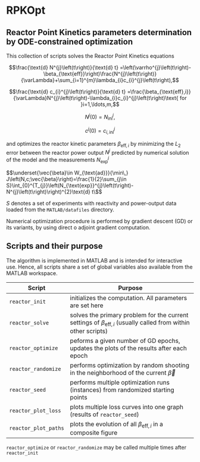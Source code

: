 # RPKOpt
## Reactor Point Kinetics parameters determination by ODE-constrained optimization

This collection of scripts solves the Reactor Point Kinetics equations


$$\frac{\text{d} N^{j}\left(t\right)}{\text{d} t} =\left(\varrho^{j}\left(t\right)-\beta_{\text{eff}}\right)\frac{N^{j}\left(t\right)}{\varLambda}+\sum_{i=1}^{m}\lambda_{i}c_{i}^{j}\left(t\right),$$

$$\frac{\text{d} c_{i}^{j}\left(t\right)}{\text{d} t} =\frac{\beta_{\text{eff},i}}{\varLambda}N^{j}\left(t\right)-\lambda_{i}c_{i}^{j}\left(t\right)\text{ for }i=1,\ldots,m,$$

$$N^{j}\left(0\right) =N_{\text{ini}}^{j},$$

$$c^{j}\left(0\right) =c_{i,\text{ini}}^{j}$$

and optimizes the reactor kinetic parameters $\beta_{\text{eff},i}$ by minimizing the $L_{2}$ error between the reactor power output $N^{j}$ predicted by numerical
solution of the model and the measurements $N^{j}_{\text{exp}}$

$$\underset{\vec{\beta}\in W_{\text{ad}}}{\min\,} J\left(N,c;\vec{\beta}\right)=\frac{1}{2}\sum_{j\in S}\int_{0}^{T_{j}}\left(N_{\text{exp}}^{j}\left(t\right)-N^{j}\left(t\right)\right)^{2}\text{d} t\$$

$S$ denotes a set of experiments with reactivity and power-output data loaded from the `MATLAB/datafiles` directory.

Numerical optimization procedure is performed by gradient descent (GD) or its variants, by using direct o adjoint gradient computation.

## Scripts and their purpose

The algorithm is implemented in MATLAB and is intended for interactive use. Hence, all scripts share a set of global variables also available from the
MATLAB workspace.

| Script | Purpose |
| ----- | ----- |
| `reactor_init` | initializes the computation. All parameters are set here |
| `reactor_solve` | solves the primary problem for the current settings of $\beta_{\text{eff},i}$ (usually called from within other scripts) |
| `reactor_optimize` | peforms a given number of GD epochs, updates the plots of the results after each epoch |
| `reactor_randomize` | performs optimization by random shooting in the neighborhood of the current $\vec{\beta}$  |
| `reactor_seed` | performs multiple optimization runs (instances) from randomized starting points |
| `reactor_plot_loss` | plots multiple loss curves into one graph (results of `reactor_seed`) |
| `reactor_plot_paths` | plots the evolution of all $\beta_{\text{eff},i}$ in a composite figure |

`reactor_optimize` or `reactor_randomize` may be called multiple times after `reactor_init`
